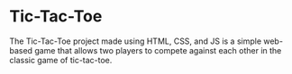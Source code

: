 # Tic-Tac-Toe
The Tic-Tac-Toe project made using HTML, CSS, and JS is a simple web-based game that allows two players to compete against each other in the classic game of tic-tac-toe.
